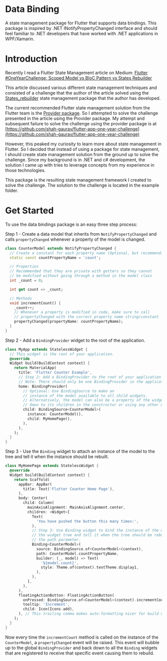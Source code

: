 # Data Binding

A state management package for Flutter that supports data bindings. This package is inspired by .NET INotifyPropertyChanged interface and should feel familiar to .NET developers that have worked with .NET applications in WPF/Xamarin. 

# Introduction

Recently I read a Flutter State Management article on Medium: [Flutter #OneYearChallenge; Scoped Model vs BloC Pattern vs States Rebuilder](https://medium.com/flutter-community/flutter-oneyearchallenge-scoped-model-vs-bloc-pattern-vs-states-rebuilder-23ba11813a4f)

This article discussed various different state management techniques and consisted of a challenge that the author of the article solved using the [States_rebuilder](https://pub.dev/packages/states_rebuilder) state management package that the author has developed.

The current recommended Flutter state management solution from the Flutter team is the [Provider package](https://pub.dev/packages/provider). So I attempted to solve the challenge presented in the article using the Provider package. My attempt and subsequent failure to solve the challenge using the provider package is at [https://github.com/shah-gaurav/flutter-app-one-year-challenge](https://github.com/shah-gaurav/flutter-app-one-year-challenge)

However, this peaked my curiosity to learn more about state management in Flutter. So I decided that instead of using a package for state management, I should create state management solution from the ground up to solve the challenge. Since my background is in .NET and c# development, the solution I came up with tries to leverage concepts from my experience in those technologies.
 
 This package is the resulting state management framework I created to solve the challenge. The solution to the challenge is located in the example folder.

# Get Started

To use the data bindings package is an easy three step process:

Step 1 - Create a data model that inherits from `NotifyPropertyChanged` and calls `propertyChanged` whenever a property of the model is changed.

```dart
class CounterModel extends NotifyPropertyChanged {
  // Create a constant for each property name (Optional, but recommend)
  static const countPropertyName = 'count';

  // Properties
  // Recommended that they are private with getters so they cannot
  // be modified without going through a method in the model class
  int _count = 0;

  int get count => _count;

  // Methods
  void incrementCount() {
    _count++;
    // Whenever a property is modified in code, make sure to call
    // propertyChanged with the correct property name string/constant
    propertyChanged(propertyName: countPropertyName);
  }
}
```

Step 2 - Add a `BindingProvider` widget to the root of the application. 

```dart
class MyApp extends StatelessWidget {
  // This widget is the root of your application.
  @override
  Widget build(BuildContext context) {
    return MaterialApp(
      title: 'Flutter Counter Example',
      // Step 2: Add a BindingProvider to the root of your application
      // Note: There should only be one BindingProvider in the application.
      home: BindingProvider(
        // Optional: Use BindingSource to make an
        // instance of the model available to all child widgets.
        // Alternatively, the model can also be a property of the widget and passed
        // down to its children in the constructor or using any other mechanism.
        child: BindingSource<CounterModel>(
          instance: CounterModel(),
          child: MyHomePage(),
        ),
      ),
    );
  }
}
```

Step 3 - Use the `Binding` widget to attach an instance of the model to the tree and tell it when the instance should be rebuilt.

```dart
class MyHomePage extends StatelessWidget {
  @override
  Widget build(BuildContext context) {
    return Scaffold(
      appBar: AppBar(
        title: Text('Flutter Counter Home Page'),
      ),
      body: Center(
        child: Column(
          mainAxisAlignment: MainAxisAlignment.center,
          children: <Widget>[
            Text(
              'You have pushed the button this many times:',
            ),
            // Step 3: Use Binding widget to bind the instance of the model to
            // the widget tree and tell it when the tree should be rebuilt using
            // the path parameter.
            Binding<CounterModel>(
              source: BindingSource.of<CounterModel>(context),
              path: CounterModel.countPropertyName,
              builder: (_, model) => Text(
                '${model.count}',
                style: Theme.of(context).textTheme.display1,
              ),
            ),
          ],
        ),
      ),
      floatingActionButton: FloatingActionButton(
        onPressed: BindingSource.of<CounterModel>(context).incrementCount,
        tooltip: 'Increment',
        child: Icon(Icons.add),
      ), // This trailing comma makes auto-formatting nicer for build methods.
    );
  }
}
```
Now every time the `incrementCount` method is called on the instance of the `CounterModel`, a `propertyChanged` event will be raised. This event will bubble up to the global `BindingProvider` and back down to all the `Binding` widgets that are registered to receive that specific event causing them to rebuild.